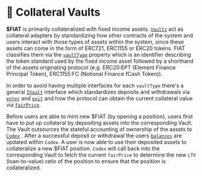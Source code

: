 # 🏺 Collateral Vaults

**$FIAT** is primarily collateralized with fixed income assets. [`Vaults`](https://www.github.com/fiatdao/vaults) act as collateral adapters by standardizing how other contracts of the system and users interact with those types of assets within the system, since these assets can come in the form of ERC721, ERC1155 or ERC20 tokens. FIAT classifies them via the [`vaultType`](https://github.com/fiatdao/fiat/blob/main/src/interfaces/IVault.sol#L20) property which is an identifier describing the token standard used by the fixed income asset followed by a shorthand of the assets originating protocol (e.g. ERC20:EPT (Element Finance Principal Token), ERC1155:FC (Notional Finance fCash Token)).

In order to avoid having multiple interfaces for each `vaultType` there's a general [`IVault`](https://github.com/fiatdao/fiat/blob/main/src/interfaces/IVault.sol) interface which standardizes deposits and withdrawals via [`enter`](https://github.com/fiatdao/fiat/blob/main/src/interfaces/IVault.sol#L36) and [`exit`](https://github.com/fiatdao/fiat/blob/main/src/interfaces/IVault.sol#L42) and how the protocol can obtain the current collateral value via [`fairPrice`](https://github.com/fiatdao/fiat/blob/main/src/interfaces/IVault.sol#L30).

Before users are able to mint new $FIAT (by opening a position), users first have to put up collateral  by depositing assets into the corresponding Vault. The Vault outsources the stateful accounting of ownership of the assets to [`Codex`](https://github.com/fiatdao/fiat/blob/main/src/Codex.sol) . After a successful deposit or withdrawal the users [`balances`](https://github.com/fiatdao/fiat/blob/main/src/Codex.sol#L73) are updated within `Codex`. A user is now able to use their deposited assets to collateralize a new $FIAT position. `Codex` will call back into the corresponding Vault to fetch the current `fairPrice` to determine the new `LTV` (loan-to-value) ratio of the position to ensure that the position is collateralized.

